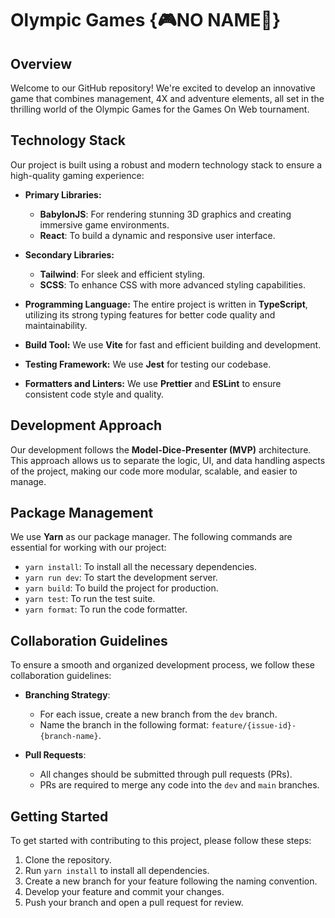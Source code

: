 # Olympic Games {🎮NO NAME🏅}

## Overview
Welcome to our GitHub repository! We're excited to develop an innovative game that combines management, 4X and adventure elements, all set in the thrilling world of the Olympic Games for the Games On Web tournament. 

## Technology Stack
Our project is built using a robust and modern technology stack to ensure a high-quality gaming experience:

- **Primary Libraries:**
    - **BabylonJS**: For rendering stunning 3D graphics and creating immersive game environments.
    - **React**: To build a dynamic and responsive user interface.

- **Secondary Libraries:**
    - **Tailwind**: For sleek and efficient styling.
    - **SCSS**: To enhance CSS with more advanced styling capabilities.

- **Programming Language:** The entire project is written in **TypeScript**, utilizing its strong typing features for better code quality and maintainability.

- **Build Tool:** We use **Vite** for fast and efficient building and development.

- **Testing Framework:** We use **Jest** for testing our codebase.

- **Formatters and Linters:** We use **Prettier** and **ESLint** to ensure consistent code style and quality.

## Development Approach
Our development follows the **Model-Dice-Presenter (MVP)** architecture. This approach allows us to separate the logic, UI, and data handling aspects of the project, making our code more modular, scalable, and easier to manage.

## Package Management
We use **Yarn** as our package manager. The following commands are essential for working with our project:

- `yarn install`: To install all the necessary dependencies.
- `yarn run dev`: To start the development server.
- `yarn build`: To build the project for production.
- `yarn test`: To run the test suite.
- `yarn format`: To run the code formatter.

## Collaboration Guidelines
To ensure a smooth and organized development process, we follow these collaboration guidelines:

- **Branching Strategy**:
    - For each issue, create a new branch from the `dev` branch.
    - Name the branch in the following format: `feature/{issue-id}-{branch-name}`.

- **Pull Requests**:
    - All changes should be submitted through pull requests (PRs).
    - PRs are required to merge any code into the `dev` and `main` branches.

## Getting Started
To get started with contributing to this project, please follow these steps:

1. Clone the repository.
2. Run `yarn install` to install all dependencies.
3. Create a new branch for your feature following the naming convention.
4. Develop your feature and commit your changes.
5. Push your branch and open a pull request for review.
